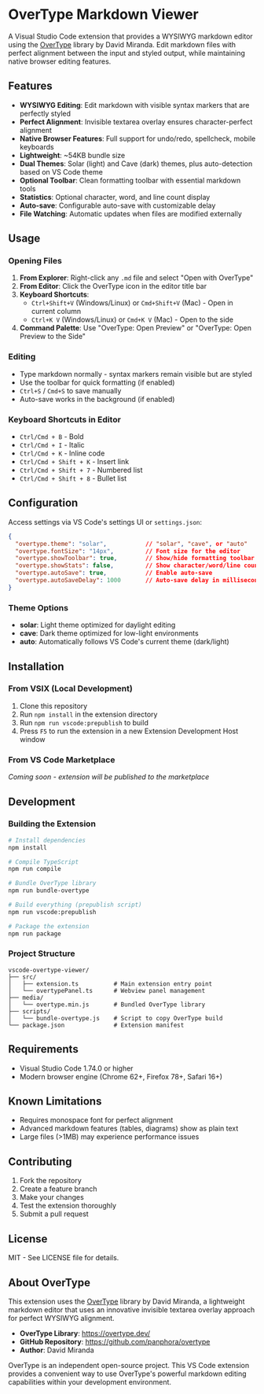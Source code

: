 # OverType Markdown Viewer

A Visual Studio Code extension that provides a WYSIWYG markdown editor using the [OverType](https://overtype.dev/) library by David Miranda. Edit markdown files with perfect alignment between the input and styled output, while maintaining native browser editing features.

## Features

- **WYSIWYG Editing**: Edit markdown with visible syntax markers that are perfectly styled
- **Perfect Alignment**: Invisible textarea overlay ensures character-perfect alignment
- **Native Browser Features**: Full support for undo/redo, spellcheck, mobile keyboards
- **Lightweight**: ~54KB bundle size
- **Dual Themes**: Solar (light) and Cave (dark) themes, plus auto-detection based on VS Code theme
- **Optional Toolbar**: Clean formatting toolbar with essential markdown tools
- **Statistics**: Optional character, word, and line count display
- **Auto-save**: Configurable auto-save with customizable delay
- **File Watching**: Automatic updates when files are modified externally

## Usage

### Opening Files

1. **From Explorer**: Right-click any `.md` file and select "Open with OverType"
2. **From Editor**: Click the OverType icon in the editor title bar
3. **Keyboard Shortcuts**:
   - `Ctrl+Shift+V` (Windows/Linux) or `Cmd+Shift+V` (Mac) - Open in current column
   - `Ctrl+K V` (Windows/Linux) or `Cmd+K V` (Mac) - Open to the side
4. **Command Palette**: Use "OverType: Open Preview" or "OverType: Open Preview to the Side"

### Editing

- Type markdown normally - syntax markers remain visible but are styled
- Use the toolbar for quick formatting (if enabled)
- `Ctrl+S` / `Cmd+S` to save manually
- Auto-save works in the background (if enabled)

### Keyboard Shortcuts in Editor

- `Ctrl/Cmd + B` - Bold
- `Ctrl/Cmd + I` - Italic  
- `Ctrl/Cmd + K` - Inline code
- `Ctrl/Cmd + Shift + K` - Insert link
- `Ctrl/Cmd + Shift + 7` - Numbered list
- `Ctrl/Cmd + Shift + 8` - Bullet list

## Configuration

Access settings via VS Code's settings UI or `settings.json`:

```json
{
  "overtype.theme": "solar",           // "solar", "cave", or "auto"
  "overtype.fontSize": "14px",         // Font size for the editor
  "overtype.showToolbar": true,        // Show/hide formatting toolbar
  "overtype.showStats": false,         // Show character/word/line counts
  "overtype.autoSave": true,           // Enable auto-save
  "overtype.autoSaveDelay": 1000       // Auto-save delay in milliseconds
}
```

### Theme Options

- **solar**: Light theme optimized for daylight editing
- **cave**: Dark theme optimized for low-light environments  
- **auto**: Automatically follows VS Code's current theme (dark/light)

## Installation

### From VSIX (Local Development)

1. Clone this repository
2. Run `npm install` in the extension directory
3. Run `npm run vscode:prepublish` to build
4. Press `F5` to run the extension in a new Extension Development Host window

### From VS Code Marketplace

*Coming soon - extension will be published to the marketplace*

## Development

### Building the Extension

```bash
# Install dependencies
npm install

# Compile TypeScript
npm run compile

# Bundle OverType library
npm run bundle-overtype

# Build everything (prepublish script)
npm run vscode:prepublish

# Package the extension
npm run package
```

### Project Structure

```
vscode-overtype-viewer/
├── src/
│   ├── extension.ts          # Main extension entry point
│   └── overtypePanel.ts      # Webview panel management
├── media/
│   └── overtype.min.js       # Bundled OverType library
├── scripts/
│   └── bundle-overtype.js    # Script to copy OverType build
└── package.json              # Extension manifest
```

## Requirements

- Visual Studio Code 1.74.0 or higher
- Modern browser engine (Chrome 62+, Firefox 78+, Safari 16+)

## Known Limitations

- Requires monospace font for perfect alignment
- Advanced markdown features (tables, diagrams) show as plain text
- Large files (>1MB) may experience performance issues

## Contributing

1. Fork the repository
2. Create a feature branch
3. Make your changes
4. Test the extension thoroughly
5. Submit a pull request

## License

MIT - See LICENSE file for details.

## About OverType

This extension uses the [OverType](https://overtype.dev/) library by David Miranda, a lightweight markdown editor that uses an innovative invisible textarea overlay approach for perfect WYSIWYG alignment.

- **OverType Library**: https://overtype.dev/
- **GitHub Repository**: https://github.com/panphora/overtype
- **Author**: David Miranda

OverType is an independent open-source project. This VS Code extension provides a convenient way to use OverType's powerful markdown editing capabilities within your development environment.
